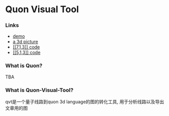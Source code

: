 # Quon Visual Tool


### Links

+ [demo](../demo.html ':ignore')
+ [a 3d picture](../special.html ':ignore')
+ [\[\[7,1,3\]\] code](../colorCode.html ':ignore')
+ [\[\[5,1,3\]\] code](../5_1_3.html ':ignore')

### What is Quon?

TBA

### What is Quon-Visual-Tool?

qvt是一个量子线路到quon 3d language的图的转化工具, 用于分析线路以及导出文章用的图
